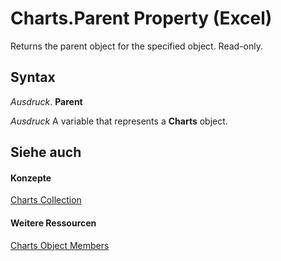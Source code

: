 
# Charts.Parent Property (Excel)

Returns the parent object for the specified object. Read-only.


## Syntax

 _Ausdruck_. **Parent**

 _Ausdruck_ A variable that represents a **Charts** object.


## Siehe auch


#### Konzepte


[Charts Collection](06d4602e-a713-7ca0-db39-2d8a29f084a0.md)
#### Weitere Ressourcen


[Charts Object Members](http://msdn.microsoft.com/library/209281d5-4fda-65f1-ac1c-6ae43c2764ba%28Office.15%29.aspx)